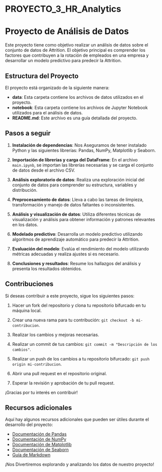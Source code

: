 # PROYECTO_3_HR_Analytics
# Proyecto de Análisis de Datos

Este proyecto tiene como objetivo realizar un análisis de datos sobre el conjunto de datos de Attrition. El objetivo principal es comprender los factores que contribuyen a la rotación de empleados en una empresa y desarrollar un modelo predictivo para predecir la Attrition.

## Estructura del Proyecto

El proyecto está organizado de la siguiente manera:

- **data**: Esta carpeta contiene los archivos de datos utilizados en el proyecto.
- **notebook**: Esta carpeta contiene los archivos de Jupyter Notebook utilizados para el análisis de datos.
- **README.md**: Este archivo es una guía detallada del proyecto.

## Pasos a seguir

1. **Instalación de dependencias**: Nos Aseguramos de tener instalado Python y las siguientes librerías: Pandas, NumPy, Matplotlib y Seaborn.

2. **Importación de librerías y carga del DataFrame**: En el archivo `main.ipynb`, se importan las librerías necesarias y se carga el conjunto de datos desde el archivo CSV.

3. **Análisis exploratorio de datos**: Realiza una exploración inicial del conjunto de datos para comprender su estructura, variables y distribución.

4. **Preprocesamiento de datos**: Lleva a cabo las tareas de limpieza, transformación y manejo de datos faltantes o inconsistentes.

5. **Análisis y visualización de datos**: Utiliza diferentes técnicas de visualización y análisis para obtener información y patrones relevantes en los datos.

6. **Modelado predictivo**: Desarrolla un modelo predictivo utilizando algoritmos de aprendizaje automático para predecir la Attrition.

7. **Evaluación del modelo**: Evalúa el rendimiento del modelo utilizando métricas adecuadas y realiza ajustes si es necesario.

8. **Conclusiones y resultados**: Resume los hallazgos del análisis y presenta los resultados obtenidos.

## Contribuciones

Si deseas contribuir a este proyecto, sigue los siguientes pasos:

1. Hacer un fork del repositorio y clona tu repositorio bifurcado en tu máquina local.

2. Crear una nueva rama para tu contribución: `git checkout -b mi-contribucion`.

3. Realizar los cambios y mejoras necesarias.

4. Realizar un commit de tus cambios: `git commit -m "Descripción de los cambios"`.

5. Realizar un push de los cambios a tu repositorio bifurcado: `git push origin mi-contribucion`.

6. Abrir una pull request en el repositorio original.

7. Esperar la revisión y aprobación de tu pull request.

¡Gracias por tu interés en contribuir!

## Recursos adicionales

Aquí hay algunos recursos adicionales que pueden ser útiles durante el desarrollo del proyecto:

- [Documentación de Pandas](https://pandas.pydata.org/docs/)
- [Documentación de NumPy](https://numpy.org/doc/)
- [Documentación de Matplotlib](https://matplotlib.org/stable/contents.html)
- [Documentación de Seaborn](https://seaborn.pydata.org/)
- [Guía de Markdown](https://www.markdownguide.org/basic-syntax/)

¡Nos Divertiremos explorando y analizando los datos de nuestro proyecto!
